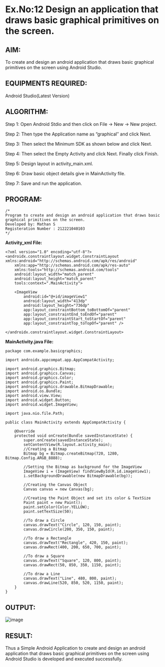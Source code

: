 
# Ex.No:12 Design an application that draws basic graphical primitives on the screen.


## AIM:

To create and design an android application that draws basic graphical primitives on the screen using Android Studio.

## EQUIPMENTS REQUIRED:

Android Studio(Latest Version)

## ALGORITHM:

Step 1: Open Android Stdio and then click on File -> New -> New project.

Step 2: Then type the Application name as “graphical″ and click Next. 

Step 3: Then select the Minimum SDK as shown below and click Next.

Step 4: Then select the Empty Activity and click Next. Finally click Finish.

Step 5: Design layout in activity_main.xml.

Step 6: Draw basic object details give in MainActivity file.

Step 7: Save and run the application.

## PROGRAM:
```
/*
Program to create and design an android application that draws basic graphical primitives on the screen.
Developed by: Mathan S
Registeration Number : 212221040103
*/
```
**Activity_xml File:**
```
<?xml version="1.0" encoding="utf-8"?>
<androidx.constraintlayout.widget.ConstraintLayout xmlns:android="http://schemas.android.com/apk/res/android"
    xmlns:app="http://schemas.android.com/apk/res-auto"
    xmlns:tools="http://schemas.android.com/tools"
    android:layout_width="match_parent"
    android:layout_height="match_parent"
    tools:context=".MainActivity">

    <ImageView
        android:id="@+id/imageView1"
        android:layout_width="413dp"
        android:layout_height="736dp"
        app:layout_constraintBottom_toBottomOf="parent"
        app:layout_constraintEnd_toEndOf="parent"
        app:layout_constraintStart_toStartOf="parent"
        app:layout_constraintTop_toTopOf="parent" />

</androidx.constraintlayout.widget.ConstraintLayout>
```
**MainActivity.java File:**
```
package com.example.basicgraphics;

import androidx.appcompat.app.AppCompatActivity;

import android.graphics.Bitmap;
import android.graphics.Canvas;
import android.graphics.Color;
import android.graphics.Paint;
import android.graphics.drawable.BitmapDrawable;
import android.os.Bundle;
import android.view.View;
import android.widget.Button;
import android.widget.ImageView;

import java.nio.file.Path;

public class MainActivity extends AppCompatActivity {

    @Override
    protected void onCreate(Bundle savedInstanceState) {
        super.onCreate(savedInstanceState);
        setContentView(R.layout.activity_main);
        //Creating a Bitmap
        Bitmap bg = Bitmap.createBitmap(720, 1280, Bitmap.Config.ARGB_8888);

        //Setting the Bitmap as background for the ImageView
        ImageView i = (ImageView) findViewById(R.id.imageView1);
        i.setBackgroundDrawable(new BitmapDrawable(bg));

        //Creating the Canvas Object
        Canvas canvas = new Canvas(bg);

        //Creating the Paint Object and set its color & TextSize
        Paint paint = new Paint();
        paint.setColor(Color.YELLOW);
        paint.setTextSize(50);

        //To draw a Circle
        canvas.drawText("Circle", 120, 150, paint);
        canvas.drawCircle(200, 350, 150, paint);

        //To draw a Rectangle
        canvas.drawText("Rectangle", 420, 150, paint);
        canvas.drawRect(400, 200, 650, 700, paint);

        //To draw a Square
        canvas.drawText("Square", 120, 800, paint);
        canvas.drawRect(50, 850, 350, 1150, paint);

        //To draw a Line
        canvas.drawText("Line", 480, 800, paint);
        canvas.drawLine(520, 850, 520, 1150, paint);
    }
}
```
## OUTPUT:

![image](https://github.com/NaveenKumar-008/Mobile-Application-Development/assets/128135244/a087ed69-c225-4fff-a852-8769a811a121)

## RESULT:
Thus a Simple Android Application to create and design an android application that draws basic graphical primitives on the screen using Android Studio is developed and executed successfully.
